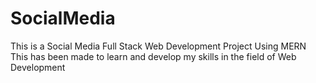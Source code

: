# SocialMedia
This is a Social Media Full Stack Web Development Project Using MERN
This has been made to learn and develop my skills in the field of Web Development

